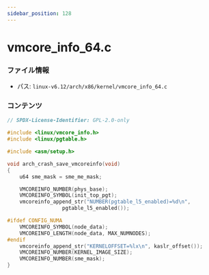 ```yaml
---
sidebar_position: 128
---
```

# vmcore_info_64.c

### ファイル情報

- パス: `linux-v6.12/arch/x86/kernel/vmcore_info_64.c`

### コンテンツ

```c
// SPDX-License-Identifier: GPL-2.0-only

#include <linux/vmcore_info.h>
#include <linux/pgtable.h>

#include <asm/setup.h>

void arch_crash_save_vmcoreinfo(void)
{
	u64 sme_mask = sme_me_mask;

	VMCOREINFO_NUMBER(phys_base);
	VMCOREINFO_SYMBOL(init_top_pgt);
	vmcoreinfo_append_str("NUMBER(pgtable_l5_enabled)=%d\n",
			      pgtable_l5_enabled());

#ifdef CONFIG_NUMA
	VMCOREINFO_SYMBOL(node_data);
	VMCOREINFO_LENGTH(node_data, MAX_NUMNODES);
#endif
	vmcoreinfo_append_str("KERNELOFFSET=%lx\n", kaslr_offset());
	VMCOREINFO_NUMBER(KERNEL_IMAGE_SIZE);
	VMCOREINFO_NUMBER(sme_mask);
}

```
